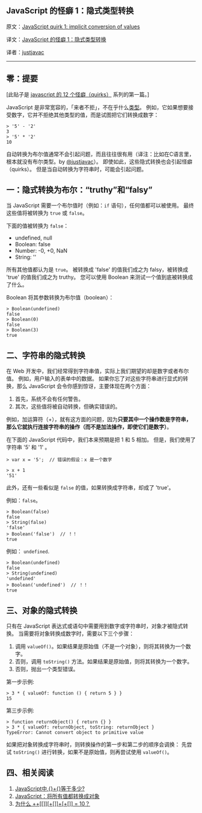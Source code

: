 JavaScript 的怪癖 1：隐式类型转换
---

原文：[JavaScript quirk 1: implicit conversion of values](http://www.2ality.com/2013/04/quirk-implicit-conversion.html)

译文：[JavaScript 的怪癖 1：隐式类型转换](http://justjavac.com/javascript/2013/04/08/javascript-quirk-1-implicit-conversion-of-values.html)

译者：[justjavac](http://weibo.com/justjavac)

----------------------------------------------------

## 零：提要

[此贴子是 [javascript 的 12 个怪癖（quirks）](https://github.com/justjavac/12-javascript-quirks) 系列的第一篇。]

JavaScript 是非常宽容的，「来者不拒」，不在乎什么[类型](http://justjavac.com/javascript/2012/12/23/what-is-javascripts-typeof-operator-used-for.html "JavaScript 的 typeof 的用途")。
例如，它如果想要接受数字，它并不拒绝其他类型的值，而是试图把它们转换成数字：

    > '5' - '2'
    3
    > '5' * '2'
    10

自动转换为布尔值通常不会引起问题，而且往往很有用（译注：比如在C语言里，根本就没有布尔类型。by [@justjavac](http://weibo.com/justjavac)）。
即使如此，这些隐式转换也会引起怪癖（quirks）。
但是当自动转换为字符串时，可能会引起问题。

## 一：隐式转换为布尔：“truthy”和“falsy”

当 JavaScript 需要一个布尔值时（例如：`if` 语句），任何值都可以被使用。
最终这些值将被转换为 `true` 或 `false`。

下面的值被转换为 `false`：

* undefined, null
* Boolean: false
* Number: -0, +0, NaN
* String: ''

所有其他值都认为是 `true`。
被转换成 'false' 的值我们成之为 falsy，被转换成 'true' 的值我们成之为 truthy。
您可以使用 Boolean 来测试一个值到底被转换成了什么。

Boolean 将其参数转换为布尔值（boolean）：

    > Boolean(undefined)
    false
    > Boolean(0)
    false
    > Boolean(3)
    true

## 二、字符串的隐式转换

在 Web 开发中，我们经常得到字符串值，实际上我们期望的却是数字或者布尔值。
例如，用户输入的表单中的数据。
如果你忘了对这些字符串进行显式的转换，那么 JavaScript 会令你感到惊讶，主要体现在两个方面：

1. 首先，系统不会有任何警告。
2. 其次，这些值将被自动转换，但确实错误的。

例如，加运算符（+），就有这方面的问题，因为**只要其中一个操作数是字符串，那么它就执行连接字符串的操作（而不是加法操作，即使它们是数字）**。

在下面的 JavaScript 代码中，我们本来预期是把 1 和 5 相加。
但是，我们使用了字符串 '5' 和 '1' 。

    > var x = '5';  // 错误的假设：x 是一个数字

    > x + 1
    '51'

此外，还有一些看似是 `false` 的值，如果转换成字符串，却成了 'true'。

例如：`false`。

    > Boolean(false)
    false
    > String(false)
    'false'
    > Boolean('false')  // ！！
    true

例如： `undefined`.

    > Boolean(undefined)
    false
    > String(undefined)
    'undefined'
    > Boolean('undefined')  // ！！
    true

## 三、对象的隐式转换

只有在 JavaScript 表达式或语句中需要用到数字或字符串时，对象才被隐式转换。
当需要将对象转换成数字时，需要以下三个步骤：

1. 调用 `valueOf()`。如果结果是原始值（不是一个对象），则将其转换为一个数字。
2. 否则，调用 `toString()` 方法。如果结果是原始值，则将其转换为一个数字。
3. 否则，抛出一个类型错误。

第一步示例:

    > 3 * { valueOf: function () { return 5 } }
    15

第三步示例:

    > function returnObject() { return {} }
    > 3 * { valueOf: returnObject, toString: returnObject }
    TypeError: Cannot convert object to primitive value

如果把对象转换成字符串时，则转换操作的第一步和第二步的顺序会调换：
先尝试 `toString()` 进行转换，如果不是原始值，则再尝试使用 `valueOf()`。

## 四、相关阅读

1. [JavaScript中,{}+{}等于多少?](http://justjavac.com/javascript/2012/12/20/object-plus-object.html)
2. [JavaScript：将所有值都转换成对象](http://justjavac.com/javascript/2012/12/21/converting-any-value-to-an-object.html)
3. [为什么 ++[[]][+[]]+[+[]] = 10？](http://justjavac.com/javascript/2012/05/24/can-you-explain-why-10.html)
